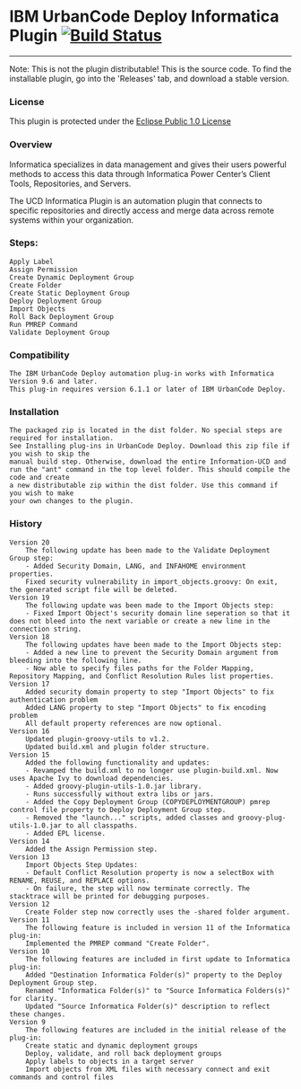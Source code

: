 # IBM UrbanCode Deploy Informatica Plugin [![Build Status](https://travis-ci.org/IBM-UrbanCode/Informatica-UCD.svg?branch=master)](https://travis-ci.org/IBM-UrbanCode/Informatica-UCD)
---
Note: This is not the plugin distributable! This is the source code. To find the installable plugin, go into the 'Releases' tab, and download a stable version.

### License
This plugin is protected under the [Eclipse Public 1.0 License](http://www.eclipse.org/legal/epl-v10.html)

### Overview

Informatica specializes in data management and gives their users powerful methods to access this data through Informatica Power Center’s Client Tools, Repositories, and Servers.

The UCD Informatica Plugin is an automation plugin that connects to specific repositories and directly access and merge data across remote systems within your organization.

### Steps:

    Apply Label
    Assign Permission
    Create Dynamic Deployment Group
    Create Folder
    Create Static Deployment Group
    Deploy Deployment Group
    Import Objects
    Roll Back Deployment Group
    Run PMREP Command
    Validate Deployment Group


### Compatibility
	The IBM UrbanCode Deploy automation plug-in works with Informatica Version 9.6 and later.
	This plug-in requires version 6.1.1 or later of IBM UrbanCode Deploy.

### Installation
	The packaged zip is located in the dist folder. No special steps are required for installation.
	See Installing plug-ins in UrbanCode Deploy. Download this zip file if you wish to skip the
	manual build step. Otherwise, download the entire Information-UCD and
	run the "ant" command in the top level folder. This should compile the code and create
	a new distributable zip within the dist folder. Use this command if you wish to make
	your own changes to the plugin.
### History
    Version 20
        The following update has been made to the Validate Deployment Group step:
        - Added Security Domain, LANG, and INFAHOME environment properties.
        Fixed security vulnerability in import_objects.groovy: On exit, the generated script file will be deleted.
    Version 19
        The following update was been made to the Import Objects step:
        - Fixed Import Object's security domain line seperation so that it does not bleed into the next variable or create a new line in the connection string.
    Version 18
        The following updates have been made to the Import Objects step:
        - Added a new line to prevent the Security Domain argument from bleeding into the following line.
        - Now able to specify files paths for the Folder Mapping, Repository Mapping, and Conflict Resolution Rules list properties.
    Version 17
        Added security domain property to step "Import Objects" to fix authentication problem
        Added LANG property to step "Import Objects" to fix encoding problem
        All default property references are now optional.
    Version 16
        Updated plugin-groovy-utils to v1.2.
        Updated build.xml and plugin folder structure.
    Version 15
        Added the following functionality and updates:
        - Revamped the build.xml to no longer use plugin-build.xml. Now uses Apache Ivy to download dependencies.
        - Added groovy-plugin-utils-1.0.jar library.
        - Runs successfully without extra libs or jars.
        - Added the Copy Deployment Group (COPYDEPLOYMENTGROUP) pmrep control file property to Deploy Deployment Group step.
        - Removed the "launch..." scripts, added classes and groovy-plug-utils-1.0.jar to all classpaths.
        - Added EPL license.
    Version 14
        Added the Assign Permission step.
    Version 13
        Import Objects Step Updates:
        - Default Conflict Resolution property is now a selectBox with RENAME, REUSE, and REPLACE options.
        - On failure, the step will now terminate correctly. The stacktrace will be printed for debugging purposes.
    Version 12
        Create Folder step now correctly uses the -shared folder argument.
	Version 11
		The following feature is included in version 11 of the Informatica plug-in:
		Implemented the PMREP command "Create Folder".
	Version 10
		The following features are included in first update to Informatica plug-in:
		Added "Destination Informatica Folder(s)" property to the Deploy Deployment Group step.
		Renamed "Informatica Folder(s)" to "Source Informatica Folders(s)" for clarity.
		Updated "Source Informatica Folder(s)" description to reflect these changes.
	Version 9
		The following features are included in the initial release of the plug-in:
		Create static and dynamic deployment groups
		Deploy, validate, and roll back deployment groups
		Apply labels to objects in a target server
		Import objects from XML files with necessary connect and exit commands and control files
